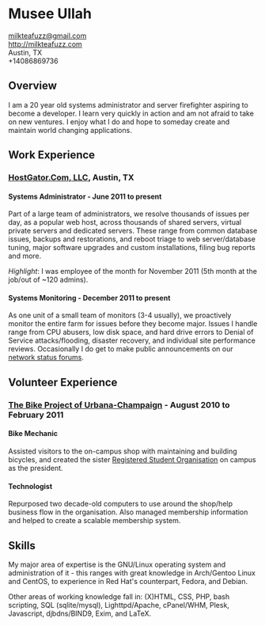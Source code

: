 # Musee Ullah

<milkteafuzz@gmail.com>  
<http://milkteafuzz.com>  
Austin, TX  
+14086869736  

## Overview

I am a 20 year old systems administrator and server firefighter aspiring to 
become a developer. I learn very quickly in action and am not afraid to take on 
new ventures. I enjoy what I do and hope to someday create and maintain world 
changing applications.

## Work Experience

### [HostGator.Com, LLC][], Austin, TX

#### Systems Administrator - June 2011 to present

Part of a large team of administrators, we resolve thousands of issues per day, 
as a popular web host, across thousands of shared servers, virtual private 
servers and dedicated servers. These range from common database issues, backups 
and restorations, and reboot triage to web server/database tuning, major 
software upgrades and custom installations, filing bug reports and more.

*Highlight*: I was employee of the month for November 2011 (5th month at the 
job/out of ~120 admins).

#### Systems Monitoring - December 2011 to present

As one unit of a small team of monitors (3-4 usually), we proactively monitor 
the entire farm for issues before they become major. Issues I handle range from 
CPU abusers, low disk space, and hard drive errors to Denial of Service 
attacks/flooding, disaster recovery, and individual site performance reviews. 
Occasionally I do get to make public announcements on our [network status 
forums][].

## Volunteer Experience

### [The Bike Project of Urbana-Champaign][] - August 2010 to February 2011

#### Bike Mechanic

Assisted visitors to the on-campus shop with maintaining and building bicycles, 
and created the sister [Registered Student Organisation][] on campus as the 
president.

#### Technologist

Repurposed two decade-old computers to use around the shop/help business flow in 
the organisation. Also managed membership information and helped to create a 
scalable membership system.

## Skills

My major area of expertise is the GNU/Linux operating system and administration 
of it - this ranges with great knowledge in Arch/Gentoo Linux and CentOS, to 
experience in Red Hat's counterpart, Fedora, and Debian.

Other areas of working knowledge fall in: (X)HTML, CSS, PHP, bash scripting, SQL 
(sqlite/mysql), Lighttpd/Apache, cPanel/WHM, Plesk, Javascript, djbdns/BIND9, 
Exim, and LaTeX.

[HostGator.Com, LLC]: http://www.hostgator.com
[network status forums]: http://forums.hostgator.com/network-status-f14.html
[The Bike Project of Urbana-Champaign]: http://thebikeproject.org
[Registered Student Organisation]: http://www.union.uiuc.edu/involvement/rso
